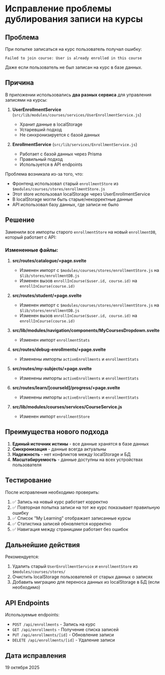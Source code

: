 # Исправление проблемы дублирования записи на курсы

## Проблема

При попытке записаться на курс пользователь получал ошибку:

```
Failed to join course: User is already enrolled in this course
```

Даже если пользователь не был записан на курс в базе данных.

## Причина

В приложении использовались **два разных сервиса** для управления записями на курсы:

1. **UserEnrollmentService** (`src/lib/modules/courses/services/UserEnrollmentService.js`)
   - Хранит данные в localStorage
   - Устаревший подход
   - Не синхронизируется с базой данных

2. **EnrollmentService** (`src/lib/services/EnrollmentService.js`)
   - Работает с базой данных через Prisma
   - Правильный подход
   - Используется в API endpoints

Проблема возникала из-за того, что:

- Фронтенд использовал старый `enrollmentStore` из `$modules/courses/stores/enrollmentStore.js`
- Этот store использовал localStorage через UserEnrollmentService
- В localStorage могли быть старые/некорректные данные
- API использовал базу данных, где записи не было

## Решение

Заменили все импорты старого `enrollmentStore` на новый `enrollmentDB`, который работает с API:

### Измененные файлы:

1. **src/routes/catalogue/+page.svelte**
   - Изменен импорт с `$modules/courses/stores/enrollmentStore.js` на `$lib/stores/enrollmentDB.js`
   - Изменен вызов `enrollInCourse($user.id, course.id)` на `enrollInCourse(course.id)`

2. **src/routes/student/+page.svelte**
   - Изменен импорт с `$modules/courses/stores/enrollmentStore.js` на `$lib/stores/enrollmentDB.js`
   - Изменен вызов `enrollInCourse($user.id, course.id)` на `enrollInCourse(course.id)`

3. **src/lib/modules/navigation/components/MyCoursesDropdown.svelte**
   - Изменен импорт `enrollmentStats`

4. **src/routes/debug-enrollments/+page.svelte**
   - Изменены импорты `activeEnrollments` и `enrollmentStats`

5. **src/routes/my-subjects/+page.svelte**
   - Изменены импорты `activeEnrollments` и `enrollmentStats`

6. **src/routes/learn/[courseId]/progress/+page.svelte**
   - Изменены импорты `activeEnrollments` и `enrollmentStats`

7. **src/lib/modules/courses/services/CourseService.js**
   - Изменен импорт `enrollmentStore`

## Преимущества нового подхода

1. **Единый источник истины** - все данные хранятся в базе данных
2. **Синхронизация** - данные всегда актуальны
3. **Надежность** - нет конфликтов между localStorage и БД
4. **Масштабируемость** - данные доступны на всех устройствах пользователя

## Тестирование

После исправления необходимо проверить:

1. ✅ Запись на новый курс работает корректно
2. ✅ Повторная попытка записи на тот же курс показывает правильную ошибку
3. ✅ Список "My Learning" отображает записанные курсы
4. ✅ Статистика записей обновляется корректно
5. ✅ Навигация между страницами работает без ошибок

## Дальнейшие действия

Рекомендуется:

1. Удалить старый `UserEnrollmentService` и `enrollmentStore` из `$modules/courses/stores/`
2. Очистить localStorage пользователей от старых данных о записях
3. Добавить миграцию для переноса данных из localStorage в БД (если необходимо)

## API Endpoints

Используемые endpoints:

- `POST /api/enrollments` - Запись на курс
- `GET /api/enrollments` - Получение списка записей
- `PUT /api/enrollments/[id]` - Обновление записи
- `DELETE /api/enrollments/[id]` - Удаление записи

## Дата исправления

19 октября 2025
